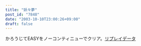 ```yaml
---
title: "妖々夢"
post_id: "7848"
date: "2003-10-10T23:00:26+09:00"
draft: false
---
```



かろうじてEASYをノーコンティニューでクリア。[リプレイデータ](/th_replay)
